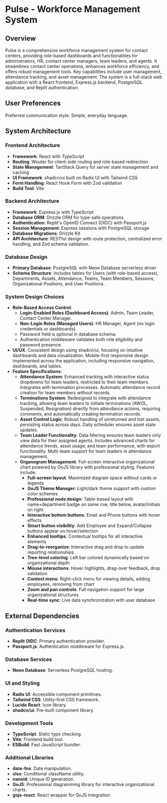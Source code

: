 # Pulse - Workforce Management System

## Overview
Pulse is a comprehensive workforce management system for contact centers, providing role-based dashboards and functionalities for administrators, HR, contact center managers, team leaders, and agents. It streamlines contact center operations, enhances workforce efficiency, and offers robust management tools. Key capabilities include user management, attendance tracking, and asset management. The system is a full-stack web application with a React frontend, Express.js backend, PostgreSQL database, and Replit authentication.

## User Preferences
Preferred communication style: Simple, everyday language.

## System Architecture

### Frontend Architecture
- **Framework**: React with TypeScript
- **Routing**: Wouter for client-side routing and role-based redirection
- **State Management**: TanStack Query for server state management and caching
- **UI Framework**: shadcn/ui built on Radix UI with Tailwind CSS
- **Form Handling**: React Hook Form with Zod validation
- **Build Tool**: Vite

### Backend Architecture
- **Framework**: Express.js with TypeScript
- **Database ORM**: Drizzle ORM for type-safe operations
- **Authentication**: Replit's OpenID Connect (OIDC) with Passport.js
- **Session Management**: Express sessions with PostgreSQL storage
- **Database Migrations**: Drizzle Kit
- **API Architecture**: RESTful design with route protection, centralized error handling, and Zod schema validation.

### Database Design
- **Primary Database**: PostgreSQL with Neon Database serverless driver
- **Schema Structure**: Includes tables for Users (with role-based access), Departments, Assets, Attendance, Teams, Team Members, Sessions, Organizational Positions, and User Positions.

### System Design Choices
- **Role-Based Access Control**:
    - **Login-Enabled Roles (Dashboard Access)**: Admin, Team Leader, Contact Center Manager.
    - **Non-Login Roles (Managed Users)**: HR Manager, Agent (no login credentials or dashboards).
    - Password field is optional in database schema.
    - Authentication middleware validates both role eligibility and password presence.
- **UI/UX**: Consistent design using shadcn/ui, focusing on intuitive dashboards and data visualization. Mobile-first responsive design implemented across the application, including responsive navigation, dashboards, and tables.
- **Feature Specifications**:
    - **Attendance System**: Enhanced tracking with interactive status dropdowns for team leaders, restricted to their team members. Integrates with termination processes. Automatic attendance record creation for team members without records.
    - **Terminations System**: Redesigned to integrate with attendance tracking, allowing team leaders to initiate terminations (AWOL, Suspended, Resignation) directly from attendance actions, requiring comments, and automatically creating termination records.
    - **Asset Control Logic**: Robust handling of unreturned and lost assets, persisting status across days. Daily scheduler ensures asset state updates.
    - **Team Leader Functionality**: Data filtering ensures team leaders only view data for their assigned agents. Includes advanced charts for attendance trends, asset usage, and team performance, with export functionality. Multi-team support for team leaders in attendance management.
    - **Organogram Management**: Full-screen interactive organizational chart powered by GoJS library with professional styling. Features include:
        - **Full-screen layout**: Maximized diagram space without cards or legends
        - **GoJS Theme Manager**: Light/dark theme support with custom color schemes
        - **Professional node design**: Table-based layout with name+department badge on same row, title below, avatar/initials on right
        - **Interactive bottom buttons**: Email and Phone buttons with hover effects
        - **Smart button visibility**: Add Employee and Expand/Collapse buttons appear on hover/selection
        - **Enhanced tooltips**: Contextual tooltips for all interactive elements
        - **Drag-to-reorganize**: Interactive drag and drop to update reporting relationships
        - **Tree-level coloring**: Left bar colored dynamically based on organizational depth
        - **Mouse interactions**: Hover highlights, drag-over feedback, drop validation
        - **Context menu**: Right-click menu for viewing details, adding employees, removing from chart
        - **Zoom and pan controls**: Full navigation support for large organizational structures
        - **Real-time sync**: Live data synchronization with user database

## External Dependencies

### Authentication Services
- **Replit OIDC**: Primary authentication provider.
- **Passport.js**: Authentication middleware for Express.js.

### Database Services
- **Neon Database**: Serverless PostgreSQL hosting.

### UI and Styling
- **Radix UI**: Accessible component primitives.
- **Tailwind CSS**: Utility-first CSS framework.
- **Lucide React**: Icon library.
- **shadcn/ui**: Pre-built component library.

### Development Tools
- **TypeScript**: Static type checking.
- **Vite**: Frontend build tool.
- **ESBuild**: Fast JavaScript bundler.

### Additional Libraries
- **date-fns**: Date manipulation.
- **clsx**: Conditional className utility.
- **nanoid**: Unique ID generation.
- **GoJS**: Professional diagramming library for interactive organizational charts.
- **gojs-react**: React wrapper for GoJS integration.